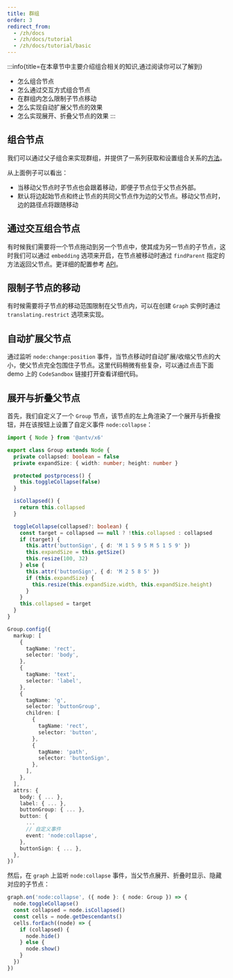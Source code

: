 ```yaml
---
title: 群组
order: 3
redirect_from:
  - /zh/docs
  - /zh/docs/tutorial
  - /zh/docs/tutorial/basic
---
```


:::info{title=在本章节中主要介绍组合相关的知识,通过阅读你可以了解到}

- 怎么组合节点
- 怎么通过交互方式组合节点
- 在群组内怎么限制子节点移动
- 怎么实现自动扩展父节点的效果
- 怎么实现展开、折叠父节点的效果
:::

## 组合节点

我们可以通过父子组合来实现群组，并提供了一系列获取和设置组合关系的[方法](/zh/docs/api/model/cell#父子关系-parentchildren)。

<code id="group-embed-edge" src="@/src/tutorial/intermediate/group/embed-edge/index.tsx"></code>

从上面例子可以看出：

- 当移动父节点时子节点也会跟着移动，即便子节点位于父节点外部。
- 默认将边起始节点和终止节点的共同父节点作为边的父节点。移动父节点时，边的路径点将跟随移动

## 通过交互组合节点

有时候我们需要将一个节点拖动到另一个节点中，使其成为另一节点的子节点，这时我们可以通过 `embedding` 选项来开启，在节点被移动时通过 `findParent` 指定的方法返回父节点。更详细的配置参考 [API](/zh/docs/api/interacting/interacting#组合)。

<code id="group-embedding" src="@/src/tutorial/basic/interacting/embedding/index.tsx"></code>

## 限制子节点的移动

有时候需要将子节点的移动范围限制在父节点内，可以在创建 `Graph` 实例时通过 `translating.restrict` 选项来实现。

<code id="group-restrict" src="@/src/tutorial/intermediate/group/restrict/index.tsx"></code>

## 自动扩展父节点

通过监听 `node:change:position` 事件，当节点移动时自动扩展/收缩父节点的大小，使父节点完全包围住子节点。这里代码稍微有些复杂，可以通过点击下面 demo 上的 `CodeSandbox` 链接打开查看详细代码。

<code id="group-expand-shrink" src="@/src/tutorial/intermediate/group/expand-shrink/index.tsx"></code>

## 展开与折叠父节点

首先，我们自定义了一个 `Group` 节点，该节点的左上角渲染了一个展开与折叠按钮，并在该按钮上设置了自定义事件 `node:collapse`：

```ts
import { Node } from '@antv/x6'

export class Group extends Node {
  private collapsed: boolean = false
  private expandSize: { width: number; height: number }

  protected postprocess() {
    this.toggleCollapse(false)
  }

  isCollapsed() {
    return this.collapsed
  }

  toggleCollapse(collapsed?: boolean) {
    const target = collapsed == null ? !this.collapsed : collapsed
    if (target) {
      this.attr('buttonSign', { d: 'M 1 5 9 5 M 5 1 5 9' })
      this.expandSize = this.getSize()
      this.resize(100, 32)
    } else {
      this.attr('buttonSign', { d: 'M 2 5 8 5' })
      if (this.expandSize) {
        this.resize(this.expandSize.width, this.expandSize.height)
      }
    }
    this.collapsed = target
  }
}

Group.config({
  markup: [
    {
      tagName: 'rect',
      selector: 'body',
    },
    {
      tagName: 'text',
      selector: 'label',
    },
    {
      tagName: 'g',
      selector: 'buttonGroup',
      children: [
        {
          tagName: 'rect',
          selector: 'button',
        },
        {
          tagName: 'path',
          selector: 'buttonSign',
        },
      ],
    },
  ],
  attrs: {
    body: { ... },
    label: { ... },
    buttonGroup: { ... },
    button: {
      ...
      // 自定义事件
      event: 'node:collapse',
    },
    buttonSign: { ... },
  },
})
```

然后，在 `graph` 上监听 `node:collapse` 事件，当父节点展开、折叠时显示、隐藏对应的子节点：

```ts
graph.on('node:collapse', ({ node }: { node: Group }) => {
  node.toggleCollapse()
  const collapsed = node.isCollapsed()
  const cells = node.getDescendants()
  cells.forEach((node) => {
    if (collapsed) {
      node.hide()
    } else {
      node.show()
    }
  })
})
```

<code id="group-collapsable" src="@/src/tutorial/intermediate/group/collapsable/index.tsx"></code>
